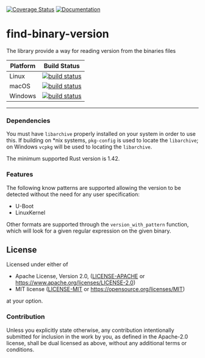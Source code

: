 [![Coverage Status](https://coveralls.io/repos/github/OSSystems/find-binary-version-rs/badge.svg?branch=master)](https://coveralls.io/github/OSSystems/find-binary-version-rs?branch=master)
[![Documentation](https://docs.rs/find-binary-version/badge.svg)](https://docs.rs/find-binary-version)

# find-binary-version

The library provide a way for reading version from the binaries files

| Platform | Build Status |
| -------- | ------------ |
| Linux | [![build status](https://github.com/OSSystems/find-binary-version-rs/workflows/CI%20(Linux)/badge.svg)](https://github.com/OSSystems/find-binary-version-rs/actions) |
| macOS | [![build status](https://github.com/OSSystems/find-binary-version-rs/workflows/CI%20(macOS)/badge.svg)](https://github.com/OSSystems/find-binary-version-rs/actions) |
| Windows | [![build status](https://github.com/OSSystems/find-binary-version-rs/workflows/CI%20(Windows)/badge.svg)](https://github.com/OSSystems/find-binary-version-rs/actions) |

---

### Dependencies

You must have `libarchive` properly installed on your system in order to use
this. If building on *nix systems, `pkg-config` is used to locate the
`libarchive`; on Windows `vcpkg` will be used to locating the `libarchive`.

The minimum supported Rust version is 1.42.

### Features

The following know patterns are supported allowing the version to be detected
without the need for any user specification:

* U-Boot
* LinuxKernel

Other formats are supported through the `version_with_pattern` function,
which will look for a given regular expression on the given binary.

## License

Licensed under either of

 * Apache License, Version 2.0, ([LICENSE-APACHE](LICENSE-APACHE) or https://www.apache.org/licenses/LICENSE-2.0)
 * MIT license ([LICENSE-MIT](LICENSE-MIT) or https://opensource.org/licenses/MIT)

at your option.

### Contribution

Unless you explicitly state otherwise, any contribution intentionally
submitted for inclusion in the work by you, as defined in the
Apache-2.0 license, shall be dual licensed as above, without any
additional terms or conditions.
